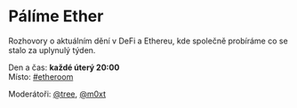 # Pálíme Ether

Rozhovory o aktuálním dění v DeFi a Ethereu, kde společně probíráme co se stalo za uplynulý týden.

Den a čas: **každé úterý 20:00**  
Místo: [\#etheroom](./)

Moderátoři: [@tree](https://forum.gwei.cz/u/tree), [@m0xt](https://forum.gwei.cz/u/m0xt)

